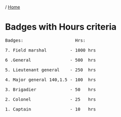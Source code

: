 / [Home](index.md)

# Badges with Hours criteria

<pre>
Badges:                    Hrs:

7. Field marshal         - 1000 hrs <br />
6 .General               - 500  hrs <br />
5. Lieutenant general    - 250  hrs <br />
4. Major general 140,1.5 - 100  hrs <br />
3. Brigadier             - 50   hrs <br />
2. Colonel               - 25   hrs <br />
1. Captain               - 10   hrs <br />

</pre>